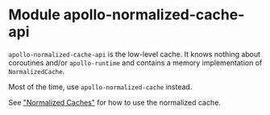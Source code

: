 # Module apollo-normalized-cache-api

`apollo-normalized-cache-api` is the low-level cache. It knows nothing about coroutines and/or `apollo-runtime` and contains a memory implementation of `NormalizedCache`.

Most of the time, use `apollo-normalized-cache` instead.

See ["Normalized Caches"](https://www.apollographql.com/docs/kotlin/caching/normalized-cache#in-memory-cache) for how to use the normalized cache.